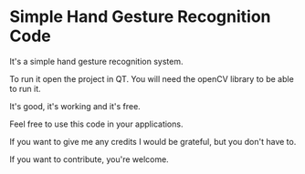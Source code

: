 # Simple Hand Gesture Recognition Code
It's a simple hand gesture recognition system.

To run it open the project in QT. You will need the openCV library to be able to run it.

It's good, it's working and it's free.

Feel free to use this code in your applications.

If you want to give me any credits I would be grateful, but you don't have to.

If you want to contribute, you're welcome.
